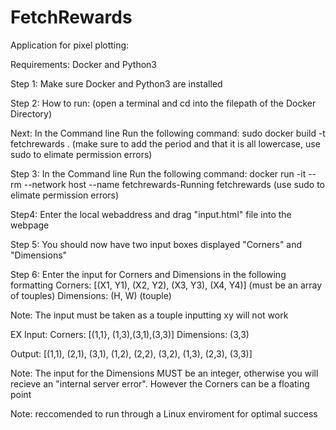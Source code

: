 # FetchRewards
Application for pixel plotting:

Requirements:
Docker and Python3

Step 1: 
Make sure Docker and Python3 are installed

Step 2:
How to run:
(open a terminal and cd into the filepath of the Docker Directory)

Next:
In the Command line Run the following command:
sudo docker build -t fetchrewards . (make sure to add the period and that it is all lowercase, use sudo to elimate permission errors)

Step 3:
In the Command line Run the following command:
docker run -it --rm --network host --name fetchrewards-Running fetchrewards (use sudo to elimate permission errors)

Step4:
Enter the local webaddress and drag "input.html" file into the webpage

Step 5:
You should now have two input boxes displayed "Corners" and "Dimensions"

Step 6:
Enter the input for Corners and Dimensions in the following formatting
Corners: [(X1, Y1), (X2, Y2), (X3, Y3), (X4, Y4)] (must be an array of touples)
Dimensions: (H, W) (touple)

Note: 
The input must be taken as a touple inputting xy will not work

EX Input:
Corners: [(1,1}, (1,3),(3,1),(3,3)]
Dimensions: (3,3)

Output: [(1,1), (2,1), (3,1), (1,2), (2,2), (3,2), (1,3), (2,3), (3,3)]

Note: 
The input for the Dimensions MUST be an integer, otherwise you will recieve an "internal server error". However the Corners can be a floating point

Note: reccomended to run through a Linux enviroment for optimal success
